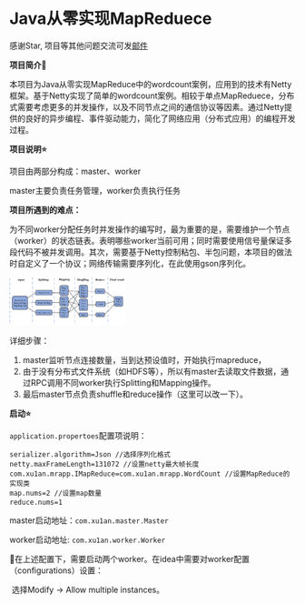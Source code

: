 # Java从零实现MapReduece
感谢Star, 项目等其他问题交流可发[邮件](mailto:toxuan1998@qq.com)

**项目简介:star2:**

本项目为Java从零实现MapReduce中的wordcount案例，应用到的技术有Netty框架。基于Netty实现了简单的wordcount案例。相较于单点MapReduece，分布式需要考虑更多的并发操作，以及不同节点之间的通信协议等因素。通过Netty提供的良好的异步编程、事件驱动能力，简化了网络应用（分布式应用）的编程开发过程。

**项目说明:star:**

项目由两部分构成：master、worker

master主要负责任务管理，worker负责执行任务

**项目所遇到的难点：**

为不同worker分配任务时并发操作的编写时，最为重要的是，需要维护一个节点（worker）的状态链表。表明哪些worker当前可用；同时需要使用信号量保证多段代码不被并发调用。其次，需要基于Netty控制粘包、半包问题，本项目的做法时自定义了一个协议；网络传输需要序列化，在此使用gson序列化。

<img src=".\picture\流程图.png" style="zoom:20%;" />

详细步骤：

1. master监听节点连接数量，当到达预设值时，开始执行mapreduce，
2. 由于没有分布式文件系统（如HDFS等），所以有master去读取文件数据，通过RPC调用不同worker执行Splitting和Mapping操作。
3. 最后master节点负责shuffle和reduce操作（这里可以改一下）。

**启动:star:**

`application.propertoes`配置项说明：

```properties
serializer.algorithm=Json //选择序列化格式
netty.maxFrameLength=131072 //设置netty最大帧长度
com.xu1an.mrapp.IMapReduce=com.xu1an.mrapp.WordCount //设置MapReduce的实现类
map.nums=2 //设置map数量
reduce.nums=1
```

master启动地址：`com.xu1an.master.Master`

worker启动地址: `com.xu1an.worker.Worker`

:high_brightness:在上述配置下，需要启动两个worker。在idea中需要对worker配置（configurations）设置：

​	选择Modify -> Allow multiple instances。

